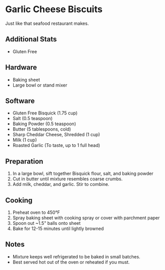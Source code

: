 # Garlic Cheese Biscuits
Just like that seafood restaurant makes.

## Additional Stats
* Gluten Free

## Hardware
* Baking sheet
* Large bowl or stand mixer

## Software
* Gluten Free Bisquick (1.75 cup)
* Salt (0.5 teaspoon)
* Baking Powder (0.5 teaspoon)
* Butter (5 tablespoons, cold)
* Sharp Cheddar Cheese, Shredded (1 cup)
* Milk (1 cup)
* Roasted Garlic (To taste, up to 1 full head)

## Preparation
1. In a large bowl, sift together Bisquick flour, salt, and baking powder
2. Cut in butter until mixture resembles coarse crumbs.
3. Add milk, cheddar, and garlic. Stir to combine.

## Cooking
1. Preheat oven to 450°F
2. Spray baking sheet with cooking spray or cover with parchment paper
3. Spoon out ~1.5" balls onto sheet
4. Bake for 12-15 minutes until lightly browned

## Notes
* Mixture keeps well refrigerated to be baked in small batches.
* Best served hot out of the oven or reheated if you must.

